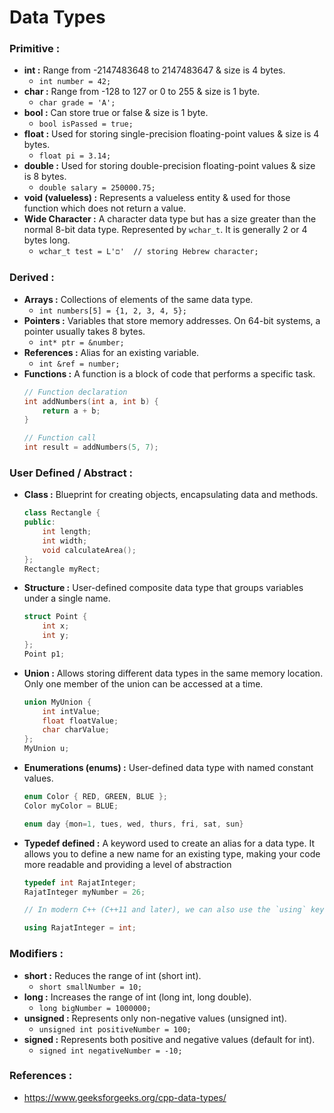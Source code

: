 # Data Types

### Primitive :
- **int :** Range from -2147483648 to 2147483647 & size is 4 bytes. 
    - `int number = 42;`
- **char :** Range from -128 to 127 or 0 to 255 & size is 1 byte.
    - `char grade = 'A';`
- **bool :** Can store true or false & size is 1 byte.
    - `bool isPassed = true;`
- **float :** Used for storing single-precision floating-point values & size is 4 bytes.
    - `float pi = 3.14;`
- **double :** Used for storing double-precision floating-point values & size is 8 bytes.
    - `double salary = 250000.75;`
- **void (valueless) :**  Represents a valueless entity & used for those function which does not return a value.
- **Wide Character :**  A character data type but has a size greater than the normal 8-bit data type. Represented by `wchar_t`. It is generally 2 or 4 bytes long.
    - `wchar_t test = L'ם'  // storing Hebrew character;` 

### Derived :
- **Arrays :** Collections of elements of the same data type.
    - `int numbers[5] = {1, 2, 3, 4, 5};`
- **Pointers :** Variables that store memory addresses. On 64-bit systems, a pointer usually takes 8 bytes.
    - `int* ptr = &number;`
- **References :** Alias for an existing variable.
    - `int &ref = number;`
- **Functions :** A function is a block of code that performs a specific task.
    ```cpp
    // Function declaration
    int addNumbers(int a, int b) {
        return a + b;
    }

    // Function call
    int result = addNumbers(5, 7);
    ``` 

### User Defined / Abstract :
- **Class :** Blueprint for creating objects, encapsulating data and methods.
    ```cpp
    class Rectangle {
    public:
        int length;
        int width;
        void calculateArea();
    };
    Rectangle myRect;
    ``` 
- **Structure :**  User-defined composite data type that groups variables under a single name.
    ```cpp
    struct Point {
        int x;
        int y;
    };
    Point p1;
    ```
- **Union :**  Allows storing different data types in the same memory location. Only one member of the union can be accessed at a time.
    ```cpp
    union MyUnion {
        int intValue;
        float floatValue;
        char charValue;
    };
    MyUnion u;
    ```
- **Enumerations (enums) :** User-defined data type with named constant values.
    ```cpp
    enum Color { RED, GREEN, BLUE };
    Color myColor = BLUE;

    enum day {mon=1, tues, wed, thurs, fri, sat, sun}
    ```
- **Typedef defined :** A keyword used to create an alias for a data type. It allows you to define a new name for an existing type, making your code more readable and providing a level of abstraction
    ```cpp
    typedef int RajatInteger;
    RajatInteger myNumber = 26;

    // In modern C++ (C++11 and later), we can also use the `using` keyword to achieve the same result as typedef

    using RajatInteger = int;
    ``` 

### Modifiers :
- **short :** Reduces the range of int (short int).
    - `short smallNumber = 10;`
- **long :** Increases the range of int (long int, long double).
    - `long bigNumber = 1000000;`
- **unsigned :** Represents only non-negative values (unsigned int).
    - `unsigned int positiveNumber = 100;`
- **signed :** Represents both positive and negative values (default for int).
    - `signed int negativeNumber = -10;` 



### References :

- https://www.geeksforgeeks.org/cpp-data-types/